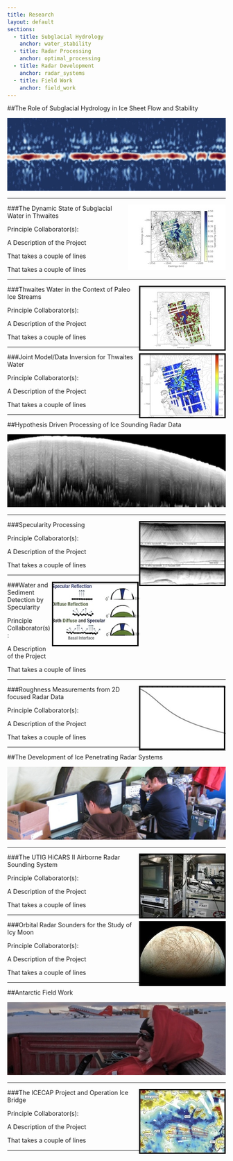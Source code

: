 ```yaml
---
title: Research
layout: default
sections: 
  - title: Subglacial Hydrology
    anchor: water_stability
  - title: Radar Processing
    anchor: optimal_processing
  - title: Radar Development
    anchor: radar_systems
  - title: Field Work
    anchor: field_work
---
```


<a name="water_stability"></a>

##The Role of Subglacial Hydrology in Ice Sheet Flow and Stability

![Alt text](/images/water.jpg)

---

<div style="float: right;margin:0px 0px 0px 0px;"><img src="/images/water_spec.jpg" /> </div>

###The Dynamic State of Subglacial Water in Thwaites

Principle Collaborator(s):

A Description of the Project

That takes a couple of lines

That takes a couple of lines

---

<div style="float: right;margin:0px 0px 0px 0px;"><img src="/images/seds.jpg" /> </div>

###Thwaites Water in the Context of Paleo Ice Streams

Principle Collaborator(s):

A Description of the Project

That takes a couple of lines

---

<div style="float: right;margin:0px 0px 0px 0px;"><img src="/images/pathways.jpg" /> </div>

###Joint Model/Data Inversion for Thwaites Water

Principle Collaborator(s):

A Description of the Project

That takes a couple of lines

---
<a name="optimal_processing"></a>

##Hypothesis Driven Processing of Ice Sounding Radar Data

![Alt text](/images/radar.jpg)

---

<div style="float: right;margin:0px 0px 0px 0px;"><img src="/images/focusing.jpg" /> </div>

###Specularity Processing

Principle Collaborator(s):

A Description of the Project

That takes a couple of lines

---

<div style="float: right;margin:0px 0px 0px 0px;"><img src="/images/spec_geometry.jpg" /> </div>

###Water and Sediment Detection by Specularity

Principle Collaborator(s):

A Description of the Project

That takes a couple of lines

---

<div style="float: right;margin:0px 0px 0px 0px;"><img src="/images/losses.jpg" /> </div>

###Roughness Measurements from 2D focused Radar Data

Principle Collaborator(s):

A Description of the Project

That takes a couple of lines

---
<a name="radar_systems"></a>

##The Development of Ice Penetrating Radar Systems 

![Alt text](/images/radar_development.jpg)

---

<div style="float: right;margin:0px 0px 0px 0px;"><img src="/images/Hicars_II.jpg" /> </div>

###The UTIG HiCARS II Airborne Radar Sounding System

Principle Collaborator(s):

A Description of the Project

That takes a couple of lines

---

<div style="float: right;margin:0px 0px 0px 0px;"><img src="/images/europa.jpg" /> </div>

###Orbital Radar Sounders for the Study of Icy Moon

Principle Collaborator(s):

A Description of the Project

That takes a couple of lines

---
<a name="field_work"></a>

##Antarctic Field Work 

![Alt text](/images/field.jpg)

---

<div style="float: right;margin:0px 0px 0px 0px;"><img src="/images/ICP.jpg" /> </div>

###The ICECAP Project and Operation Ice Bridge

Principle Collaborator(s):

A Description of the Project

That takes a couple of lines

---